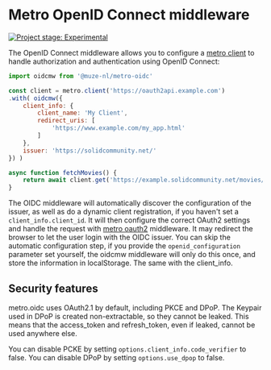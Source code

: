 # Metro OpenID Connect middleware

[![Project stage: Experimental][project-stage-badge: Experimental]][project-stage-page]

The OpenID Connect middleware allows you to configure a [metro client](https://github.com/muze-nl/metro) to handle authorization and authentication using OpenID Connect:

```javascript
import oidcmw from '@muze-nl/metro-oidc'

const client = metro.client('https://oauth2api.example.com')
.with( oidcmw({
	client_info: {
		client_name: 'My Client',
		redirect_uris: [
			'https://www.example.com/my_app.html'
		]
	},
	issuer: 'https://solidcommunity.net/'
}) )

async function fetchMovies() {
	return await client.get('https://example.solidcommunity.net/movies/')
}
````

The OIDC middleware will automatically discover the configuration of the issuer, as well as do a dynamic client registration, if you haven't set a `client_info.client_id`.
It will then configure the correct OAuth2 settings and handle the request with [metro oauth2](https://github.com/muze-nl/metro-oauth2) middleware. It may redirect the browser to let the user login with the OIDC issuer. You can skip the automatic configuration step, if you provide the `openid_configuration` parameter set yourself, the oidcmw middleware will only do this once, and store the information in localStorage. The same with the client_info.

## Security features

metro.oidc uses OAuth2.1 by default, including PKCE and DPoP. The Keypair used in DPoP is created non-extractable, so they cannot be leaked. This means that the access_token and refresh_token, even if leaked, cannot be used anywhere else.

You can disable PCKE by setting `options.client_info.code_verifier` to false.
You can disable DPoP by setting `options.use_dpop` to false.

[project-stage-badge: Experimental]: https://img.shields.io/badge/Project%20Stage-Experimental-yellow.svg
[project-stage-page]: https://blog.pother.ca/project-stages/
